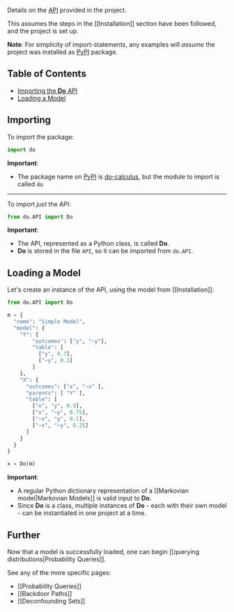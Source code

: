 Details on the [API](https://en.wikipedia.org/wiki/API) provided in the project.

This assumes the steps in the [[Installation]] section have been followed, and the project is set up.

**Note**: For simplicity of import-statements, any examples will *assume* the project was installed as [PyPI](https://pypi.org/project/do-calculus/) package.

## Table of Contents

* [Importing the **Do** API](#importing)
* [Loading a Model](#loading-a-model)

## Importing

To import the package:

```python
import do
```

**Important**:
- The package name on [PyPI](https://pypi.org/) is [do-calculus](https://pypi.org/project/do-calculus/), but the module to import is called ``do``.

<hr />

To import *just* the API:

```python
from do.API import Do
```

**Important**:
- The API, represented as a Python class, is called **Do**.
- **Do** is stored in the file ``API``, so it can be imported from ``do.API``.

## Loading a Model

Let's create an instance of the API, using the model from [[Installation]]:

```python
from do.API import Do

m = {
  "name": "Simple Model",
  "model": {
    "Y": {
        "outcomes": ["y", "~y"],
        "table": [
          ["y", 0.7], 
          ["~y", 0.3]
        ] 
    },
    "X": {
      "outcomes": ["x", "~x" ],
      "parents": [ "Y" ],
      "table": [
        ["x", "y", 0.9],
        ["x", "~y", 0.75],
        ["~x", "y", 0.1],
        ["~x", "~y", 0.25]
      ]
    }
  }
}

x = Do(m)
```

**Important**:
- A regular Python dictionary representation of a [[Markovian model|Markovian Models]] is valid input to **Do**.
- Since **Do** is a class, multiple instances of **Do** - each with their own model - can be instantiated in one project at a time.

## Further

Now that a model is successfully loaded, one can begin [[querying distributions|Probability Queries]].

See any of the more specific pages:
* [[Probability Queries]]
* [[Backdoor Paths]]
* [[Deconfounding Sets]]
